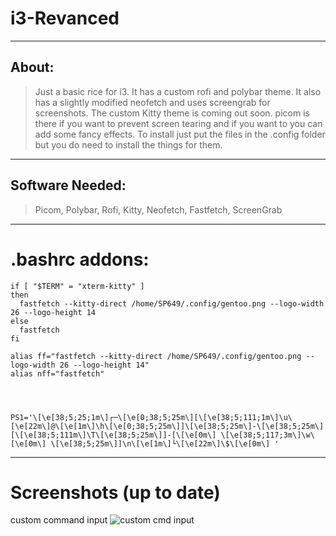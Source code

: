 # i3-Revanced
---
## About:
> Just a basic rice for i3. It has a custom rofi and polybar theme. It also has a slightly modified neofetch and uses screengrab for screenshots. The custom Kitty theme is coming out soon. picom is there if you want to prevent screen tearing and if you want to you can add some fancy effects. To install just put the files in the .config folder but you do need to install the things for them.
---
## Software Needed:
> Picom, Polybar, Rofi, Kitty, Neofetch, Fastfetch, ScreenGrab
---
# .bashrc addons:
```
if [ "$TERM" = "xterm-kitty" ]
then
  fastfetch --kitty-direct /home/SP649/.config/gentoo.png --logo-width 26 --logo-height 14
else
  fastfetch
fi

alias ff="fastfetch --kitty-direct /home/SP649/.config/gentoo.png --logo-width 26 --logo-height 14"
alias nff="fastfetch"




PS1='\[\e[38;5;25;1m\]┌─\[\e[0;38;5;25m\][\[\e[38;5;111;1m\]\u\[\e[22m\]@\[\e[1m\]\h\[\e[0;38;5;25m\]]\[\e[38;5;25m\]-\[\e[38;5;25m\][\[\e[38;5;111m\]\T\[\e[38;5;25m\]]-[\[\e[0m\] \[\e[38;5;117;3m\]\w\[\e[0m\] \[\e[38;5;25m\]]\n\[\e[1m\]└\[\e[22m\]\$\[\e[0m\] '
```
---
# Screenshots (up to date)
custom command input
![custom cmd input]([http://url/to/img.png](https://github.com/lovemearowlet/i3-revanced/blob/main/screenshots/ci1.png))

